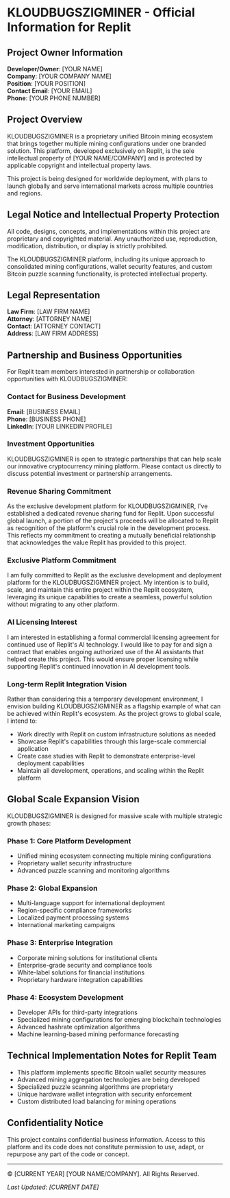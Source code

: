 # KLOUDBUGSZIGMINER - Official Information for Replit

## Project Owner Information
**Developer/Owner**: [YOUR NAME]  
**Company**: [YOUR COMPANY NAME]  
**Position**: [YOUR POSITION]  
**Contact Email**: [YOUR EMAIL]  
**Phone**: [YOUR PHONE NUMBER]  

## Project Overview
KLOUDBUGSZIGMINER is a proprietary unified Bitcoin mining ecosystem that brings together multiple mining configurations under one branded solution. This platform, developed exclusively on Replit, is the sole intellectual property of [YOUR NAME/COMPANY] and is protected by applicable copyright and intellectual property laws.

This project is being designed for worldwide deployment, with plans to launch globally and serve international markets across multiple countries and regions.

## Legal Notice and Intellectual Property Protection
All code, designs, concepts, and implementations within this project are proprietary and copyrighted material. Any unauthorized use, reproduction, modification, distribution, or display is strictly prohibited.

The KLOUDBUGSZIGMINER platform, including its unique approach to consolidated mining configurations, wallet security features, and custom Bitcoin puzzle scanning functionality, is protected intellectual property.

## Legal Representation
**Law Firm**: [LAW FIRM NAME]  
**Attorney**: [ATTORNEY NAME]  
**Contact**: [ATTORNEY CONTACT]  
**Address**: [LAW FIRM ADDRESS]  

## Partnership and Business Opportunities
For Replit team members interested in partnership or collaboration opportunities with KLOUDBUGSZIGMINER:

### Contact for Business Development
**Email**: [BUSINESS EMAIL]  
**Phone**: [BUSINESS PHONE]  
**LinkedIn**: [YOUR LINKEDIN PROFILE]  

### Investment Opportunities
KLOUDBUGSZIGMINER is open to strategic partnerships that can help scale our innovative cryptocurrency mining platform. Please contact us directly to discuss potential investment or partnership arrangements.

### Revenue Sharing Commitment
As the exclusive development platform for KLOUDBUGSZIGMINER, I've established a dedicated revenue sharing fund for Replit. Upon successful global launch, a portion of the project's proceeds will be allocated to Replit as recognition of the platform's crucial role in the development process. This reflects my commitment to creating a mutually beneficial relationship that acknowledges the value Replit has provided to this project.

### Exclusive Platform Commitment
I am fully committed to Replit as the exclusive development and deployment platform for the KLOUDBUGSZIGMINER project. My intention is to build, scale, and maintain this entire project within the Replit ecosystem, leveraging its unique capabilities to create a seamless, powerful solution without migrating to any other platform.

### AI Licensing Interest
I am interested in establishing a formal commercial licensing agreement for continued use of Replit's AI technology. I would like to pay for and sign a contract that enables ongoing authorized use of the AI assistants that helped create this project. This would ensure proper licensing while supporting Replit's continued innovation in AI development tools.

### Long-term Replit Integration Vision
Rather than considering this a temporary development environment, I envision building KLOUDBUGSZIGMINER as a flagship example of what can be achieved within Replit's ecosystem. As the project grows to global scale, I intend to:
- Work directly with Replit on custom infrastructure solutions as needed
- Showcase Replit's capabilities through this large-scale commercial application
- Create case studies with Replit to demonstrate enterprise-level deployment capabilities
- Maintain all development, operations, and scaling within the Replit platform

## Global Scale Expansion Vision
KLOUDBUGSZIGMINER is designed for massive scale with multiple strategic growth phases:

### Phase 1: Core Platform Development
- Unified mining ecosystem connecting multiple mining configurations
- Proprietary wallet security infrastructure
- Advanced puzzle scanning and monitoring algorithms

### Phase 2: Global Expansion
- Multi-language support for international deployment
- Region-specific compliance frameworks
- Localized payment processing systems
- International marketing campaigns

### Phase 3: Enterprise Integration
- Corporate mining solutions for institutional clients
- Enterprise-grade security and compliance tools
- White-label solutions for financial institutions
- Proprietary hardware integration capabilities

### Phase 4: Ecosystem Development
- Developer APIs for third-party integrations
- Specialized mining configurations for emerging blockchain technologies
- Advanced hashrate optimization algorithms
- Machine learning-based mining performance forecasting

## Technical Implementation Notes for Replit Team
- This platform implements specific Bitcoin wallet security measures
- Advanced mining aggregation technologies are being developed
- Specialized puzzle scanning algorithms are proprietary
- Unique hardware wallet integration with security enforcement
- Custom distributed load balancing for mining operations

## Confidentiality Notice
This project contains confidential business information. Access to this platform and its code does not constitute permission to use, adapt, or repurpose any part of the code or concept.

---

© [CURRENT YEAR] [YOUR NAME/COMPANY]. All Rights Reserved.

_Last Updated: [CURRENT DATE]_